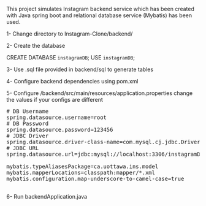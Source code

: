 This project simulates Instagram backend service which has been created with Java spring boot and relational database service (Mybatis) has been used.

1- Change directory to Instagram-Clone/backend/

2- Create the database


CREATE DATABASE `instagramDB`;
USE `instagramDB`;


3- Use .sql file provided in backend/sql to generate tables

4- Configure backend dependencies using pom.xml

5- Configure /backend/src/main/resources/application.properties change the values if your configs are different

<div>

  <pre id="code-block">
# DB Username
spring.datasource.username=root
# DB Password
spring.datasource.password=123456
# JDBC Driver
spring.datasource.driver-class-name=com.mysql.cj.jdbc.Driver
# JDBC URL
spring.datasource.url=jdbc:mysql://localhost:3306/instagramDB?serverTimezone=UTC

mybatis.typeAliasesPackage=ca.uottawa.ins.model
mybatis.mapperLocations=classpath:mapper/*.xml
mybatis.configuration.map-underscore-to-camel-case=true
  </pre>
</div>

6- Run backendApplication.java
